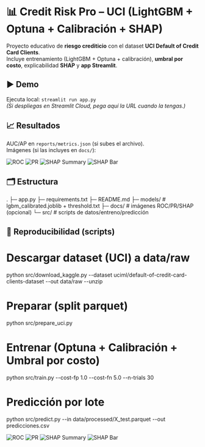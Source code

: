 # 📊 Credit Risk Pro – UCI (LightGBM + Optuna + Calibración + SHAP)

Proyecto educativo de **riesgo crediticio** con el dataset **UCI Default of Credit Card Clients**.  
Incluye entrenamiento (LightGBM + Optuna + calibración), **umbral por costo**, explicabilidad **SHAP** y **app Streamlit**.

## ▶️ Demo
Ejecuta local: `streamlit run app.py`  
*(Si despliegas en Streamlit Cloud, pega aquí la URL cuando la tengas.)*

## 📈 Resultados
AUC/AP en `reports/metrics.json` (si subes el archivo).  
Imágenes (si las incluyes en `docs/`):

![ROC](docs/roc_curve.png)
![PR](docs/pr_curve.png)
![SHAP Summary](docs/shap_summary.png)
![SHAP Bar](docs/shap_bar.png)

## 🗂️ Estructura

.
├─ app.py
├─ requirements.txt
├─ README.md
├─ models/ # lgbm_calibrated.joblib + threshold.txt
├─ docs/ # imágenes ROC/PR/SHAP (opcional)
└─ src/ # scripts de datos/entreno/predicción


## 🧪 Reproducibilidad (scripts)

# Descargar dataset (UCI) a data/raw
python src/download_kaggle.py --dataset uciml/default-of-credit-card-clients-dataset --out data/raw --unzip

# Preparar (split parquet)
python src/prepare_uci.py

# Entrenar (Optuna + Calibración + Umbral por costo)
python src/train.py --cost-fp 1.0 --cost-fn 5.0 --n-trials 30

# Predicción por lote
python src/predict.py --in data/processed/X_test.parquet --out predicciones.csv

![ROC](docs/roc_curve.png)
![PR](docs/pr_curve.png)
![SHAP Summary](docs/shap_summary.png)
![SHAP Bar](docs/shap_bar.png)
